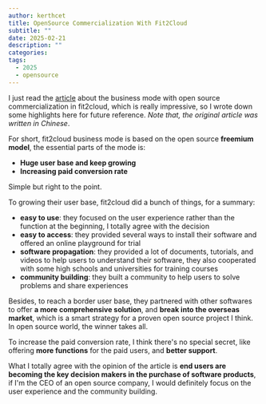 ```yaml
---
author: kerthcet
title: OpenSource Commercialization With Fit2Cloud
subtitle: ""
date: 2025-02-21
description: ""
categories:
tags:
  - 2025
  - opensource
---
```


I just read the [article][article] about the business mode with open source commercialization in fit2cloud, which is really impressive, so I wrote down some highlights here for future reference. _Note that, the original article was written in Chinese_.

For short, fit2cloud business mode is based on the open source **freemium model**, the essential parts of the mode is:

- **Huge user base and keep growing**
- **Increasing paid conversion rate**

Simple but right to the point.

To growing their user base, fit2cloud did a bunch of things, for a summary:

- **easy to use**: they focused on the user experience rather than the function at the beginning, I totally agree with the decision
- **easy to access**: they provided several ways to install their software and offered an online playground for trial
- **software propagation**: they provided a lot of documents, tutorials, and videos to help users to understand their software, they also cooperated with some high schools and universities for training courses
- **community building**: they built a community to help users to solve problems and share experiences

Besides, to reach a border user base, they partnered with other softwares to offer **a more comprehensive solution**, and **break into the overseas market**, which is a smart strategy for a proven open source project I think. In open source world, the winner takes all.

To increase the paid conversion rate, I think there's no special secret, like offering **more functions** for the paid users, and **better support**.

What I totally agree with the opinion of the article is **end users are becoming the key decision makers in the purchase of software products**, if I'm the CEO of an open source company, I would definitely focus on the user experience and the community building.

[article]: https://mp.weixin.qq.com/s/j8cXSbd1FEJjQrK-NdEkxQ
